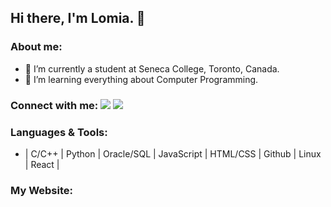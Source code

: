 ## Hi there, I'm Lomia. 👋

### About me:
- 👀 I’m currently a student at Seneca College, Toronto, Canada.
- 🌱 I’m learning everything about Computer Programming.  

### Connect with me: <a href="mailto:lomia5w@gmail.com"><img src="https://img.shields.io/badge/-Gmail-grey?style=flat&logo=Gmail&logoColor=red"/></a> <a href="https://www.linkedin.com/in/lomiawu"><img src="https://img.shields.io/badge/-Lomia%20Wu%20-0077B5?style=flat&logo=Linkedin&logoColor=white"/></a>

### Languages & Tools:
- | C/C++ | Python | Oracle/SQL | JavaScript | HTML/CSS | Github | Linux | React |

### My Website: 


<!---
LomiaW/LomiaW is a ✨ special ✨ repository because its `README.md` (this file) appears on your GitHub profile.
You can click the Preview link to take a look at your changes.
--->
